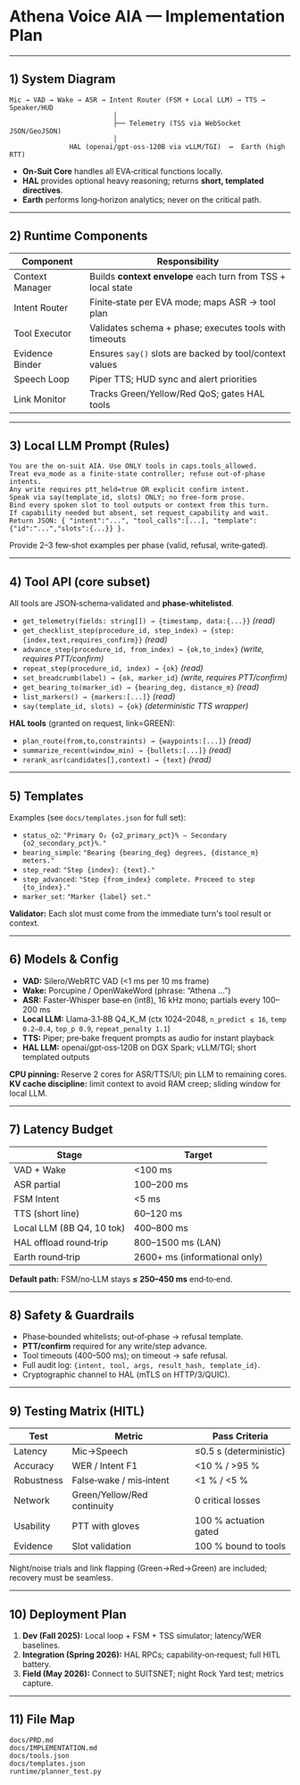 # Athena Voice AIA — Implementation Plan

---

## 1) System Diagram
```
Mic → VAD → Wake → ASR → Intent Router (FSM + Local LLM) → TTS → Speaker/HUD
                          │
                          ├── Telemetry (TSS via WebSocket JSON/GeoJSON)
                          │
               HAL (openai/gpt-oss-120B via vLLM/TGI)  ↔  Earth (high RTT)
```
- **On‑Suit Core** handles all EVA‑critical functions locally.  
- **HAL** provides optional heavy reasoning; returns **short, templated directives**.  
- **Earth** performs long‑horizon analytics; never on the critical path.

---

## 2) Runtime Components
| Component | Responsibility |
|---|---|
| Context Manager | Builds **context envelope** each turn from TSS + local state |
| Intent Router | Finite‑state per EVA mode; maps ASR → tool plan |
| Tool Executor | Validates schema + phase; executes tools with timeouts |
| Evidence Binder | Ensures `say()` slots are backed by tool/context values |
| Speech Loop | Piper TTS; HUD sync and alert priorities |
| Link Monitor | Tracks Green/Yellow/Red QoS; gates HAL tools |

---

## 3) Local LLM Prompt (Rules)
```
You are the on-suit AIA. Use ONLY tools in caps.tools_allowed.
Treat eva_mode as a finite-state controller; refuse out-of-phase intents.
Any write requires ptt_held=true OR explicit confirm intent.
Speak via say(template_id, slots) ONLY; no free-form prose.
Bind every spoken slot to tool outputs or context from this turn.
If capability needed but absent, set request_capability and wait.
Return JSON: { "intent":"...", "tool_calls":[...], "template":{"id":"...","slots":{...}} }.
```
Provide 2–3 few‑shot examples per phase (valid, refusal, write‑gated).

---

## 4) Tool API (core subset)
All tools are JSON‑schema‑validated and **phase‑whitelisted**.

- `get_telemetry(fields: string[]) → {timestamp, data:{...}}` *(read)*  
- `get_checklist_step(procedure_id, step_index) → {step:{index,text,requires_confirm}}` *(read)*  
- `advance_step(procedure_id, from_index) → {ok,to_index}` *(write, requires PTT/confirm)*  
- `repeat_step(procedure_id, index) → {ok}` *(read)*  
- `set_breadcrumb(label) → {ok, marker_id}` *(write, requires PTT/confirm)*  
- `get_bearing_to(marker_id) → {bearing_deg, distance_m}` *(read)*  
- `list_markers() → {markers:[...]}` *(read)*  
- `say(template_id, slots) → {ok}` *(deterministic TTS wrapper)*

**HAL tools** (granted on request, link=GREEN):  
- `plan_route(from,to,constraints) → {waypoints:[...]}` *(read)*  
- `summarize_recent(window_min) → {bullets:[...]}` *(read)*  
- `rerank_asr(candidates[],context) → {text}` *(read)*

---

## 5) Templates
Examples (see `docs/templates.json` for full set):
- `status_o2`: `"Primary O₂ {o2_primary_pct}% — Secondary {o2_secondary_pct}%."`
- `bearing_simple`: `"Bearing {bearing_deg} degrees, {distance_m} meters."`
- `step_read`: `"Step {index}: {text}."`
- `step_advanced`: `"Step {from_index} complete. Proceed to step {to_index}."`
- `marker_set`: `"Marker {label} set."`

**Validator:** Each slot must come from the immediate turn's tool result or context.

---

## 6) Models & Config
- **VAD:** Silero/WebRTC VAD (<1 ms per 10 ms frame)  
- **Wake:** Porcupine / OpenWakeWord (phrase: “Athena …”)  
- **ASR:** Faster‑Whisper base‑en (int8), 16 kHz mono; partials every 100–200 ms  
- **Local LLM:** Llama‑3.1‑8B Q4_K_M (ctx 1024–2048, `n_predict ≤ 16`, `temp 0.2–0.4`, `top_p 0.9`, `repeat_penalty 1.1`)  
- **TTS:** Piper; pre‑bake frequent prompts as audio for instant playback  
- **HAL LLM:** openai/gpt‑oss‑120B on DGX Spark; vLLM/TGI; short templated outputs

**CPU pinning:** Reserve 2 cores for ASR/TTS/UI; pin LLM to remaining cores.  
**KV cache discipline:** limit context to avoid RAM creep; sliding window for local LLM.

---

## 7) Latency Budget
| Stage | Target |
|---|---|
| VAD + Wake | <100 ms |
| ASR partial | 100–200 ms |
| FSM Intent | <5 ms |
| TTS (short line) | 60–120 ms |
| Local LLM (8B Q4, 10 tok) | 400–800 ms |
| HAL offload round‑trip | 800–1500 ms (LAN) |
| Earth round‑trip | 2600+ ms (informational only) |

**Default path:** FSM/no‑LLM stays **≤ 250–450 ms** end‑to‑end.

---

## 8) Safety & Guardrails
- Phase‑bounded whitelists; out‑of‑phase → refusal template.  
- **PTT/confirm** required for any write/step advance.  
- Tool timeouts (400–500 ms); on timeout → safe refusal.  
- Full audit log: `{intent, tool, args, result_hash, template_id}`.  
- Cryptographic channel to HAL (mTLS on HTTP/3/QUIC).

---

## 9) Testing Matrix (HITL)
| Test | Metric | Pass Criteria |
|---|---|---|
| Latency | Mic→Speech | ≤0.5 s (deterministic) |
| Accuracy | WER / Intent F1 | <10 % / >95 % |
| Robustness | False‑wake / mis‑intent | <1 % / <5 % |
| Network | Green/Yellow/Red continuity | 0 critical losses |
| Usability | PTT with gloves | 100 % actuation gated |
| Evidence | Slot validation | 100 % bound to tools |

Night/noise trials and link flapping (Green→Red→Green) are included; recovery must be seamless.

---

## 10) Deployment Plan
1. **Dev (Fall 2025):** Local loop + FSM + TSS simulator; latency/WER baselines.  
2. **Integration (Spring 2026):** HAL RPCs; capability‑on‑request; full HITL battery.  
3. **Field (May 2026):** Connect to SUITSNET; night Rock Yard test; metrics capture.

---

## 11) File Map
```
docs/PRD.md
docs/IMPLEMENTATION.md
docs/tools.json
docs/templates.json
runtime/planner_test.py
```
